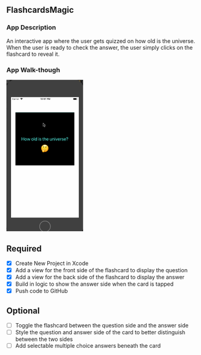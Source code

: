 ## FlashcardsMagic

### App Description
An interactive app where the user gets quizzed on how old is the universe. When the user is ready to check the answer, the user simply clicks on the flashcard to reveal it.

### App Walk-though

<img src="https://github.com/JessieGross/FlashcardsMagic/blob/master/AppDemo.gif" width=200><br>


## Required
- [x] Create New Project in Xcode
- [x] Add a view for the front side of the flashcard to display the question
- [x] Add a view for the back side of the flashcard to display the answer
- [x] Build in logic to show the answer side when the card is tapped
- [x] Push code to GitHub
## Optional
- [ ] Toggle the flashcard between the question side and the answer side
- [ ] Style the question and answer side of the card to better distinguish between the two sides
- [ ] Add selectable multiple choice answers beneath the card